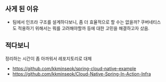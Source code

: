 ## 사게 된 이유

- 팀에서 인프라 구조를 설계하다보니, 좀 더 효율적으로 할 수는 없을까? 쿠버네티스도 적용하기 위해서는 뭐를 고려해야할까 등에 대한 고민을 해결하고자 샀음.

## 적다보니

정리하는 시간이 좀 아까워서 레포지토리로 대체

- https://github.com/kkminseok/spring-cloud-native-example
- https://github.com/kkminseok/Cloud-Native-Spring-In-Action-Infra
